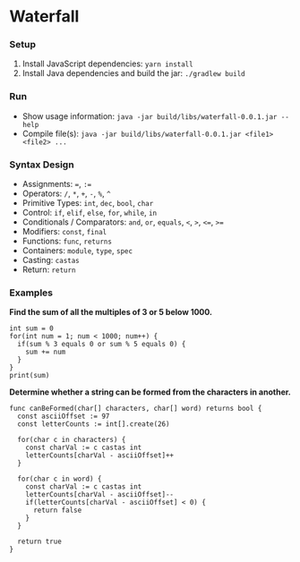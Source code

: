 # Waterfall

### Setup

1. Install JavaScript dependencies: `yarn install`
2. Install Java dependencies and build the jar: `./gradlew build`

### Run

* Show usage information: `java -jar build/libs/waterfall-0.0.1.jar --help`
* Compile file(s): `java -jar build/libs/waterfall-0.0.1.jar <file1> <file2> ...`

### Syntax Design

- Assignments: `=`, `:=`
- Operators: `/`, `*`, `+`, `-`, `%`, `^`
- Primitive Types: `int`, `dec`, `bool`, `char`
- Control: `if`, `elif`, `else`, `for`, `while`, `in`
- Conditionals / Comparators: `and`, `or`, `equals`, `<`, `>`, `<=`, `>=`
- Modifiers: `const`, `final`
- Functions: `func`, `returns`
- Containers: `module`, `type`, `spec`
- Casting: `castas`
- Return: `return`

### Examples

**Find the sum of all the multiples of 3 or 5 below 1000.**
```
int sum = 0
for(int num = 1; num < 1000; num++) {
  if(sum % 3 equals 0 or sum % 5 equals 0) {
    sum += num
  }
}
print(sum)
```

**Determine whether a string can be formed from the characters in another.**
```
func canBeFormed(char[] characters, char[] word) returns bool {
  const asciiOffset := 97
  const letterCounts := int[].create(26)

  for(char c in characters) {
    const charVal := c castas int
    letterCounts[charVal - asciiOffset]++
  }

  for(char c in word) {
    const charVal := c castas int
    letterCounts[charVal - asciiOffset]--
    if(letterCounts[charVal - asciiOffset] < 0) {
      return false
    }
  }

  return true
}
```
